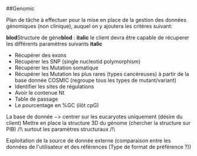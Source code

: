 ##Genomic

Plan de tâche à effectuer pour la mise en place de la gestion des données génomiques (non clinique), auquel on y ajoutera les critères suivant:

**blod**Structure de gène**blod** :
**italic** le client devra être capable de récuperer les différents paramètres suivants **italic**
- Récupérer des exons
- Récupérer les SNP (single nucleotid polymorphism)
- Récupérer les Mutation somatique
- Récupérer les Mutation les plus rares (types cancéreuses) à partir de la base donnée COSMIC (regroupe tous les types de mutant/variant)
- Identifier les sites de régulations
- Avoir le contenue Nt
- Table de passage
- Le pourcentage en %GC (ilôt cpG)

La base de donnée −> centrer sur les eucaryotes uniquement (désire du client)
Mettre en place la structure 3D du génome (chercher la structure sur PIB) /!\ surtout les paramètres structuraux /!\


Exploitation de la source de donnée externe (comparaison entre les données de l'utilisateur et des références (Type de format de préférence ?))
